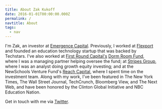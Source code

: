 ```yaml
---
title: About Zak Kukoff
date: 2016-01-01T00:00:00.000Z
permalink: /
navtitle: About
tags:
  - nav
---
```

I'm Zak, an investor at [Emergence Capital](http://www.emcap.com/people/zak-kukoff/). Previously, I worked at [Flexport](http://flexport.com) and founded an education technology startup that was backed by Techstars. I've also worked at [First Round Capital's](http://firstround.com) [Dorm Room Fund](http://dormroomfund.com), where I was a managing partner helping oversee the fund; at [Stripes Group](http://stripesgroup.com), where I was an analyst doing growth equity investing; and at the NewSchools Venture Fund's [Reach Capital](http://reachcapital.com), where I spent time on the investment team. Along with my work, I've been featured in The New York Times, The Wall Street Journal, TechCrunch, Bloomberg View, and The Next Web, and have been honored by the Clinton Global Initiative and NBC Education Nation.

Get in touch with me via [Twitter](http://twitter.com/zck).
